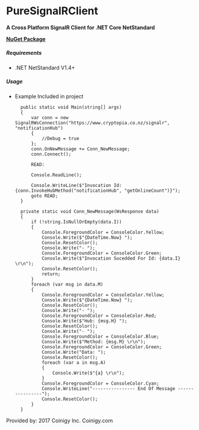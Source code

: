# PureSignalRClient
**A Cross Platform SignalR Client for .NET Core NetStandard**

**[NuGet Package](https://www.nuget.org/packages/PureSignalRClient)**

##### Requirements
* .NET NetStandard V1.4+

##### Usage
* Example Included in project

        public static void Main(string[] args)
        {
            var conn = new SignalRWsConnection("https://www.cryptopia.co.nz/signalr", "notificationHub")
            {
                //Debug = true
            };
            conn.OnNewMessage += Conn_NewMessage;
            conn.Connect();

            READ:

            Console.ReadLine();

            Console.WriteLine($"Invocation Id: {conn.InvokeHubMethod("notificationHub", "getOnlineCount")}");
            goto READ;
        }

        private static void Conn_NewMessage(WsResponse data)
        {
            if (!string.IsNullOrEmpty(data.I))
            {
                Console.ForegroundColor = ConsoleColor.Yellow;
                Console.Write($"{DateTime.Now} ");
                Console.ResetColor();
                Console.Write("- ");
                Console.ForegroundColor = ConsoleColor.Green;
                Console.Write($"Invocation Sucedded For Id: {data.I} \r\n");
                Console.ResetColor();
                return;
            }
            foreach (var msg in data.M)
            {
                Console.ForegroundColor = ConsoleColor.Yellow;
                Console.Write($"{DateTime.Now} ");
                Console.ResetColor();
                Console.Write("- ");
                Console.ForegroundColor = ConsoleColor.Red;
                Console.Write($"Hub: {msg.H} ");
                Console.ResetColor();
                Console.Write("- ");
                Console.ForegroundColor = ConsoleColor.Blue;
                Console.Write($"Method: {msg.M} \r\n");
                Console.ForegroundColor = ConsoleColor.Green;
                Console.Write("Data: ");
                Console.ResetColor();
                foreach (var a in msg.A)
                {
                    Console.Write($"{a} \r\n");
                }
                Console.ForegroundColor = ConsoleColor.Cyan;
                Console.WriteLine("---------------- End Of Message ----------------");
                Console.ResetColor();
            }
        }
Provided by: 2017 Coinigy Inc. Coinigy.com
